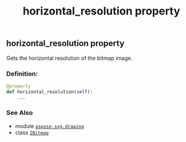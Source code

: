 ﻿---
title: horizontal_resolution property
second_title: Aspose.SVG for Python via .NET API References
description: 
type: docs
weight: 120
url: /python-net/aspose.svg.drawing/ibitmap/horizontal_resolution/
is_root: false
---

## horizontal_resolution property


Gets the horizontal resolution of the bitmap image.
### Definition:
```python
@property
def horizontal_resolution(self):
    ...
```

### See Also
* module [`aspose.svg.drawing`](../../)
* class [`IBitmap`](/svg/python-net/aspose.svg.drawing/ibitmap)

